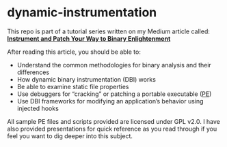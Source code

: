 # dynamic-instrumentation

This repo is part of a tutorial series written on my Medium article called: [**Instrument and Patch Your Way to Binary Enlightenment**](https://medium.com/@dw.chow/instrument-and-patch-your-way-to-binary-enlightenment-6dfd04d094c5)

After reading this article, you should be able to:

-   Understand the common methodologies for binary analysis and their differences
-   How dynamic binary instrumentation (DBI) works
-   Be able to examine static file properties
-   Use debuggers for “cracking” or patching a portable executable ([PE](https://docs.microsoft.com/en-us/archive/msdn-magazine/2002/february/inside-windows-win32-portable-executable-file-format-in-detail))
-   Use DBI frameworks for modifying an application’s behavior using injected hooks

All sample PE files and scripts provided are licensed under GPL v2.0. I have also provided presentations for quick reference as you read through if you feel you want to dig deeper into this subject. 
